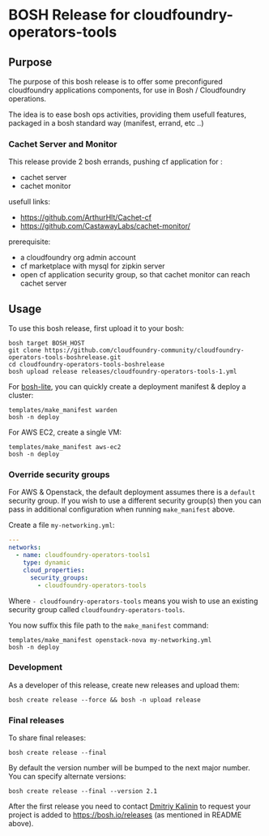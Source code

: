 # BOSH Release for cloudfoundry-operators-tools

## Purpose

The purpose of this bosh release is to offer some preconfigured cloudfoundry applications components, for use in Bosh / Cloudfoundry operations.

The idea is to ease bosh ops activities, providing them usefull features, packaged in a bosh standard way (manifest, errand, etc ..)


### Cachet Server and Monitor

This release provide 2 bosh errands, pushing cf application for :
* cachet server
* cachet monitor

usefull links:
* https://github.com/ArthurHlt/Cachet-cf
* https://github.com/CastawayLabs/cachet-monitor/

prerequisite:
* a cloudfoundry org admin account
* cf marketplace with mysql for zipkin server
* open cf application security group, so that cachet monitor can reach cachet server


## Usage

To use this bosh release, first upload it to your bosh:

```
bosh target BOSH_HOST
git clone https://github.com/cloudfoundry-community/cloudfoundry-operators-tools-boshrelease.git
cd cloudfoundry-operators-tools-boshrelease
bosh upload release releases/cloudfoundry-operators-tools-1.yml
```

For [bosh-lite](https://github.com/cloudfoundry/bosh-lite), you can quickly create a deployment manifest & deploy a cluster:

```
templates/make_manifest warden
bosh -n deploy
```

For AWS EC2, create a single VM:

```
templates/make_manifest aws-ec2
bosh -n deploy
```

### Override security groups

For AWS & Openstack, the default deployment assumes there is a `default` security group. If you wish to use a different security group(s) then you can pass in additional configuration when running `make_manifest` above.

Create a file `my-networking.yml`:

``` yaml
---
networks:
  - name: cloudfoundry-operators-tools1
    type: dynamic
    cloud_properties:
      security_groups:
        - cloudfoundry-operators-tools
```

Where `- cloudfoundry-operators-tools` means you wish to use an existing security group called `cloudfoundry-operators-tools`.

You now suffix this file path to the `make_manifest` command:

```
templates/make_manifest openstack-nova my-networking.yml
bosh -n deploy
```

### Development

As a developer of this release, create new releases and upload them:

```
bosh create release --force && bosh -n upload release
```

### Final releases

To share final releases:

```
bosh create release --final
```

By default the version number will be bumped to the next major number. You can specify alternate versions:


```
bosh create release --final --version 2.1
```

After the first release you need to contact [Dmitriy Kalinin](mailto://dkalinin@pivotal.io) to request your project is added to https://bosh.io/releases (as mentioned in README above).
